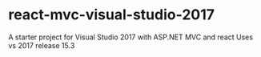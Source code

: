 # react-mvc-visual-studio-2017
A starter project for Visual Studio 2017 with ASP.NET MVC and react
Uses vs 2017 release 15.3